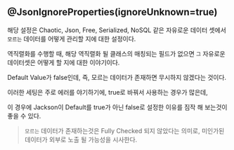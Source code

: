 ## @JsonIgnoreProperties(ignoreUnknown=true)

해당 설정은 Chaotic, Json, Free, Serialized, NoSQL 같은 자유로운 데이터 셋에서 `모르는` 데이터를 어떻게 관리할 지에 대한 설정이다.

역직렬화를 수행할 때, 해당 역직렬화 될 클래스의 매칭되는 필드가 없으면 `그` 자유로운 데이터셋은 어떻게 할 지에 대한 이야기이다.

Default Value가 false인데, 즉, 모르는 데이터가 존재하면 무시하지 않겠다는 것이다.

이러한 세팅은 주로 에러를 야기하기에, true로 바꿔서 사용하는 경우가 많은데,

이 경우에 Jackson이 Default를 true가 아닌 false로 설정한 이유를 짐작 해 보는것이 좋을 수 있다.

> `모르는` 데이터가 존재하는것은 Fully Checked 되지 않았다는 의미로, 미인가된 데이터가 외부로 노출 될 가능성을 시사한다.